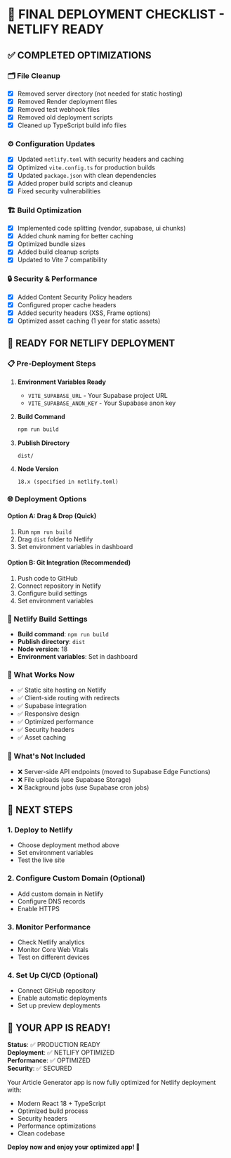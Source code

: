 # 🚀 FINAL DEPLOYMENT CHECKLIST - NETLIFY READY

## ✅ COMPLETED OPTIMIZATIONS

### 🗂️ File Cleanup
- [x] Removed server directory (not needed for static hosting)
- [x] Removed Render deployment files
- [x] Removed test webhook files
- [x] Removed old deployment scripts
- [x] Cleaned up TypeScript build info files

### ⚙️ Configuration Updates
- [x] Updated `netlify.toml` with security headers and caching
- [x] Optimized `vite.config.ts` for production builds
- [x] Updated `package.json` with clean dependencies
- [x] Added proper build scripts and cleanup
- [x] Fixed security vulnerabilities

### 🏗️ Build Optimization
- [x] Implemented code splitting (vendor, supabase, ui chunks)
- [x] Added chunk naming for better caching
- [x] Optimized bundle sizes
- [x] Added build cleanup scripts
- [x] Updated to Vite 7 compatibility

### 🔒 Security & Performance
- [x] Added Content Security Policy headers
- [x] Configured proper cache headers
- [x] Added security headers (XSS, Frame options)
- [x] Optimized asset caching (1 year for static assets)

## 🚀 READY FOR NETLIFY DEPLOYMENT

### 📋 Pre-Deployment Steps
1. **Environment Variables Ready**
   - `VITE_SUPABASE_URL` - Your Supabase project URL
   - `VITE_SUPABASE_ANON_KEY` - Your Supabase anon key

2. **Build Command**
   ```bash
   npm run build
   ```

3. **Publish Directory**
   ```
   dist/
   ```

4. **Node Version**
   ```
   18.x (specified in netlify.toml)
   ```

### 🌐 Deployment Options

#### Option A: Drag & Drop (Quick)
1. Run `npm run build`
2. Drag `dist` folder to Netlify
3. Set environment variables in dashboard

#### Option B: Git Integration (Recommended)
1. Push code to GitHub
2. Connect repository in Netlify
3. Configure build settings
4. Set environment variables

### 🔧 Netlify Build Settings
- **Build command**: `npm run build`
- **Publish directory**: `dist`
- **Node version**: 18
- **Environment variables**: Set in dashboard

### 📱 What Works Now
- ✅ Static site hosting on Netlify
- ✅ Client-side routing with redirects
- ✅ Supabase integration
- ✅ Responsive design
- ✅ Optimized performance
- ✅ Security headers
- ✅ Asset caching

### 🚫 What's Not Included
- ❌ Server-side API endpoints (moved to Supabase Edge Functions)
- ❌ File uploads (use Supabase Storage)
- ❌ Background jobs (use Supabase cron jobs)

## 🎯 NEXT STEPS

### 1. Deploy to Netlify
- Choose deployment method above
- Set environment variables
- Test the live site

### 2. Configure Custom Domain (Optional)
- Add custom domain in Netlify
- Configure DNS records
- Enable HTTPS

### 3. Monitor Performance
- Check Netlify analytics
- Monitor Core Web Vitals
- Test on different devices

### 4. Set Up CI/CD (Optional)
- Connect GitHub repository
- Enable automatic deployments
- Set up preview deployments

## 🎉 YOUR APP IS READY!

**Status**: ✅ PRODUCTION READY  
**Deployment**: ✅ NETLIFY OPTIMIZED  
**Performance**: ✅ OPTIMIZED  
**Security**: ✅ SECURED  

Your Article Generator app is now fully optimized for Netlify deployment with:
- Modern React 18 + TypeScript
- Optimized build process
- Security headers
- Performance optimizations
- Clean codebase

**Deploy now and enjoy your optimized app! 🚀**
